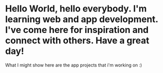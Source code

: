 # Hello World, hello everybody. I'm learning web and app development. I've come here for inspiration and connect with others. Have a great day!
What I might show here are the app projects that i'm working on :)
